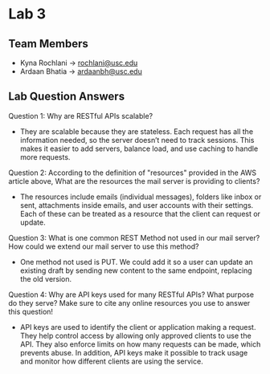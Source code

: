 # Lab 3

## Team Members
- Kyna Rochlani -> rochlani@usc.edu
- Ardaan Bhatia -> ardaanbh@usc.edu

## Lab Question Answers

Question 1: Why are RESTful APIs scalable?
 - They are scalable because they are stateless. Each request has all the information needed, so the server doesn’t need to track sessions. This makes it easier to add servers, balance load, and use caching to handle more requests.

Question 2: According to the definition of "resources" provided in the AWS article above, What are the resources the mail server is providing to clients?
 - The resources include emails (individual messages), folders like inbox or sent, attachments inside emails, and user accounts with their settings. Each of these can be treated as a resource that the client can request or update.

Question 3: What is one common REST Method not used in our mail server? How could we extend our mail server to use this method?
 - One method not used is PUT. We could add it so a user can update an existing draft by sending new content to the same endpoint, replacing the old version.

Question 4: Why are API keys used for many RESTful APIs? What purpose do they serve? Make sure to cite any online resources you use to answer this question!
 - API keys are used to identify the client or application making a request. They help control access by allowing only approved clients to use the API. They also enforce limits on how many requests can be made, which prevents abuse. In addition, API keys make it possible to track usage and monitor how different clients are using the service.

